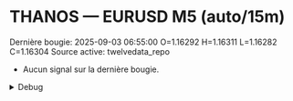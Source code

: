 # THANOS — EURUSD M5 (auto/15m)
Dernière bougie: 2025-09-03 06:55:00  O=1.16292  H=1.16311  L=1.16282  C=1.16304
Source active: twelvedata_repo

- Aucun signal sur la dernière bougie.

<details><summary>Debug</summary>

- TD_API_KEY manquant.

</details>